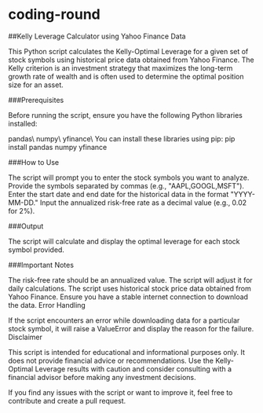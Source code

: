 # coding-round
##Kelly Leverage Calculator using Yahoo Finance Data

This Python script calculates the Kelly-Optimal Leverage for a given set of stock symbols using historical price data obtained from Yahoo Finance. The Kelly criterion is an investment strategy that maximizes the long-term growth rate of wealth and is often used to determine the optimal position size for an asset.

###Prerequisites

Before running the script, ensure you have the following Python libraries installed:

pandas\\
numpy\\
yfinance\\
You can install these libraries using pip:
pip install pandas numpy yfinance


###How to Use

The script will prompt you to enter the stock symbols you want to analyze. Provide the symbols separated by commas (e.g., "AAPL,GOOGL,MSFT").
Enter the start date and end date for the historical data in the format "YYYY-MM-DD."
Input the annualized risk-free rate as a decimal value (e.g., 0.02 for 2%).

###Output

The script will calculate and display the optimal leverage for each stock symbol provided.

###Important Notes

The risk-free rate should be an annualized value. The script will adjust it for daily calculations.
The script uses historical stock price data obtained from Yahoo Finance. Ensure you have a stable internet connection to download the data.
Error Handling

If the script encounters an error while downloading data for a particular stock symbol, it will raise a ValueError and display the reason for the failure.
Disclaimer

This script is intended for educational and informational purposes only. It does not provide financial advice or recommendations. Use the Kelly-Optimal Leverage results with caution and consider consulting with a financial advisor before making any investment decisions.

If you find any issues with the script or want to improve it, feel free to contribute and create a pull request.
